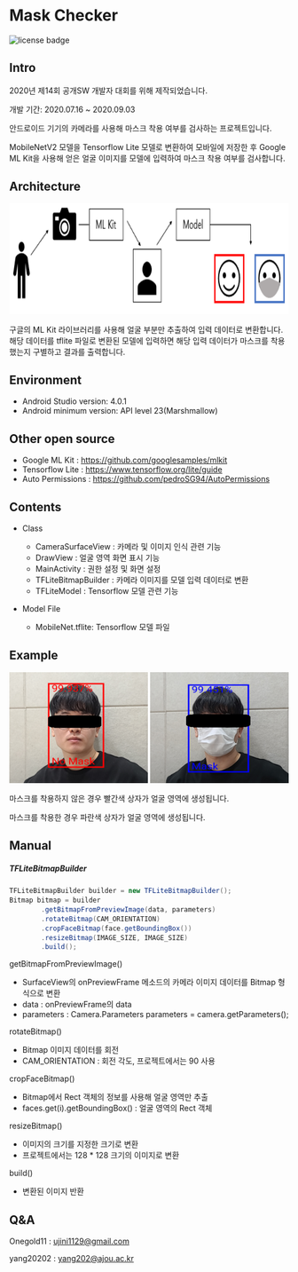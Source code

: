 Mask Checker
============
![license badge](https://img.shields.io/github/license/Onegold11/MaskChecker_Android)

Intro
------
2020년 제14회 공개SW 개발자 대회를 위해 제작되었습니다.

개발 기간: 2020.07.16 ~ 2020.09.03

안드로이드 기기의 카메라를 사용해 마스크 착용 여부를 검사하는 프로젝트입니다.

MobileNetV2 모델을 Tensorflow Lite 모델로 변환하여 모바일에 저장한 후
Google ML Kit을 사용해 얻은 얼굴 이미지를 모델에 입력하여 마스크 착용 여부를 검사합니다.

Architecture
------------
<img src="./readme_image/03.png" width="600" height="200">

 구글의 ML Kit 라이브러리를 사용해 얼굴 부분만 추출하여 입력 데이터로 변환합니다. 해당 데이터를 tflite 파일로 변환된 모델에 입력하면 해당 입력 데이터가 마스크를 착용했는지 구별하고 결과를 출력합니다.


Environment
------------
+ Android Studio version: 4.0.1
+ Android minimum version: API level 23(Marshmallow)

Other open source
-----------------
+ Google ML Kit : https://github.com/googlesamples/mlkit
+ Tensorflow Lite : https://www.tensorflow.org/lite/guide
+ Auto Permissions : https://github.com/pedroSG94/AutoPermissions

Contents
--------
+ Class
  + CameraSurfaceView : 카메라 및 이미지 인식 관련 기능
  + DrawView : 얼굴 영역 화면 표시 기능
  + MainActivity : 권한 설정 및 화면 설정
  + TFLiteBitmapBuilder : 카메라 이미지를 모델 입력 데이터로 변환
  + TFLiteModel : Tensorflow 모델 관련 기능

+ Model File
  + MobileNet.tflite: Tensorflow 모델 파일

Example
-------
<img src="./readme_image/01.png" width="250" height="200">
<img src="./readme_image/02.png" width="250" height="200">

마스크를 착용하지 않은 경우 빨간색 상자가 얼굴 영역에 생성됩니다.

마스크를 착용한 경우 파란색 상자가 얼굴 영역에 생성됩니다.

Manual
------
##### TFLiteBitmapBuilder
  ```java
  TFLiteBitmapBuilder builder = new TFLiteBitmapBuilder();
  Bitmap bitmap = builder
          .getBitmapFromPreviewImage(data, parameters)
          .rotateBitmap(CAM_ORIENTATION)
          .cropFaceBitmap(face.getBoundingBox())
          .resizeBitmap(IMAGE_SIZE, IMAGE_SIZE)
          .build();
  ```
  getBitmapFromPreviewImage()
  + SurfaceView의 onPreviewFrame 메소드의 카메라 이미지 데이터를 Bitmap 형식으로 변환
  + data : onPreviewFrame의 data
  + parameters : Camera.Parameters parameters = camera.getParameters();

rotateBitmap()
  + Bitmap 이미지 데이터를 회전
  + CAM_ORIENTATION : 회전 각도, 프로젝트에서는 90 사용

cropFaceBitmap()
  + Bitmap에서 Rect 객체의 정보를 사용해 얼굴 영역만 추출
  + faces.get(i).getBoundingBox() : 얼굴 영역의 Rect 객체

resizeBitmap()
  + 이미지의 크기를 지정한 크기로 변환
  + 프로젝트에서는 128 * 128 크기의 이미지로 변환

build()
  + 변환된 이미지 반환

Q&A
---
Onegold11 : ujini1129@gmail.com

yang20202 : yang202@ajou.ac.kr
